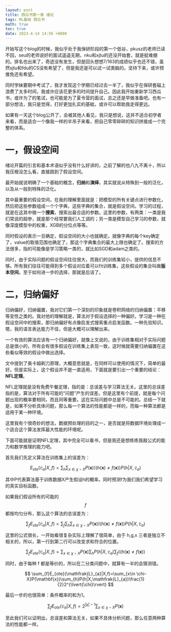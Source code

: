 ```yaml
---
layout: post
title: 西瓜书第一章 绪论
tags: ML基础 西瓜书
math: true
toc: true
date: 2023-4-14 14:56 +0800
---
```




开始写这个blog的时候，我似乎处于我保研阶段的第一个低谷，pkusz的老师已读不回，seu的老师说好的面试遥遥无期，nku和xjtu的还没开始套，就是挺难绷的。排名也出来了，奇迹没有发生，但是回头想想7/163的成绩似乎也还不错，虽然sjtu和fdu的CS没有希望了，但是我还是可以试一试类脑的。坚持下来，或许预推免还有希望。

同时学妹要期中考试了，我才发现这个学期已经过去一半了，我似乎在保研套磁上浪费了太多时间，我或许应该花更多的时间提升自己。因此我开始重新学习西瓜书，或许为了的笔试，也可能是为了夏令营的面试，总之还是早做准备吧。也有一部分想法，我只是觉得，打好更加扎实的基础，或许可以帮助我走得更远。

如果有一天这个blog公开了，会被其他人看见，我只是想说，这并不适合初学者来看，而是适合一个像我一样的半吊子来看，把自己零零碎碎的知识拼接成一个完整的体系。

# 一，假设空间

绪论开篇的引言和基本术语似乎没有什么好讲的，之前了解的也八九不离十，所以我压根没怎么看，直接跳到了假设空间。

最开始就说明确了一个基础的概念，**归纳**和**演绎**，其实就说从特殊到一般的泛化，以及从一般到特殊的泛化。

其中最重要的假设空间，在我的理解里面就是：把模型的所有关键点进行参数化，然后把这些参数组成一个个字典，这些字典的集合，就是假设空间。学习的过程，就是在这其中做一个**搜索**，搜索出最合适的参数。这里的参数，有两类：一类是我们常说的超参，就是那个经常要我们人工调的；另一类是模型自己学习的参数，就像深度模型中的权重，XGB的分位点等等。

同时假设的表示一旦确定，假设空间的大小也就确定。就像字典的每个key确定了，value的取值范围也确定了，那这个字典集合的最大上限也确定了。搜索的方法很多，指的可能像是学习策略一类的，就比如SGD和adam之类的。

同时，由于实际问题的假设空间往往很大，而我们的训练集较小，提供的信息不够。所有我们往往可能得到多个假设对应着可以fit训练集，这些假设的集合叫做**版本空间**。至于如何进一步的选择，那就是后话了。

# 二，归纳偏好

归纳偏好，归纳偏置，我对它们第一个深刻的印象就是卷积网络的归纳偏置：平移等变性之类的。我对他的理解就是，算法对于假设选择的一种偏好。学习是一种在假设空间中的搜索，那归纳偏好有点像启发式搜索重点启发函数。一种先验知识。嗯，我的语言表达能力不佳，但是大概可以理解出来。

一个有效的算法应该有一个归纳偏好，就像上文说的，由于训练集相对于实际问题总是很小的，所有会有很多假设在训练集上表现一致，这时候就需要归纳偏置在这些看似等效的假设中做出选择。

文中提到了奥卡姆剃刀原理，大概意思就是，在同样可以使用的情况下，简单的最好。但是实际上，这个假设并不是一直适用，下面就是要引出一个重要的结论：**NFL定理**。

NFL定理就是没有免费午餐定理，指的是：总误差与学习算法无关。这里的总误差指的是，算法对于所有可能的“问题”产生的误差。但是这里有个前提，就是每个问题出现的概率要相同，而且同等重要。这在实际问题中总是不可能的。总结一下就是，如果不分析具体问题，那么每一个算法的性能都是一样的，而每一种算法都是适用于某一种环境。

这里我有个很奇妙的想法，数据预处理的目的之一，是否就是将数据环境处理成一个适合这个算法发挥最大性能的环境呢。

下面可能就是证明NFL定理，其中完全可以看书，但是我还是想练练我敲公式的能力和数学推理的能力吧。

首先我们先定义算法在训练集上的误差为：


$$
E_{ote}(\mathfrak{L}_{a}|X,f)=\sum_{h}\sum_{x\in \chi-X}P(\mathbf{x})\mathbb{I}(h(\mathbf{x})\neq{f(\mathbf{x})})P(h|X,\mathfrak{L}_{a})
$$



其中P代表算法基于训练数据X产生假设h的概率。同时预测f为我们我们希望学习的真实目标函数。

如果我们假设所有的可能的$$f$$都按均匀分布，那么这个算法的总误差为：


$$
\sum_{f}E_{ote}(\mathfrak{L}_{a}|X,f)=\sum_{f}\sum_{h}\sum_{x\in \chi-X}P(\mathbf{x})\mathbb{I}(h(\mathbf{x})\neq{f(\mathbf{x})})P(h|X,\mathfrak{L}_{a})
$$


这里的公式很长，一开始看很复杂实际上理解了很简单，由于 h,g,x 三者是独立不相关的，所以，第一行到第二行可以改变求和符合的位置。


$$
\sum_{f}E_{ote}(\mathfrak{L}_{a}|X,f)=\sum_{x\in \chi-X}P(\mathbf{x})\sum_{h}P(h|X,\mathfrak{L}_{a})\sum_{f}\mathbb{I}(h(\mathbf{x})\neq{f(\mathbf{x})})
$$


同时，由于每种 f 都是等价的，所以在二分类问题中，就算有一半的会猜测错。


$$
\sum_{f}E_{ote}(\mathfrak{L}_{a}|X,f)=\sum_{x\in \chi-X}P(\mathbf{x})\sum_{h}P(h|X,\mathfrak{L}_{a})\frac{1}{2}2^{\lvert{\chi}\rvert}
$$


最后一步的也很简单：条件概率的和为1。


$$
\sum_{f}E_{ote}(\mathfrak{L}_{a}|X,f)=2^{\lvert{\chi}\rvert-1}\sum_{x\in \chi-X}P(\mathbf{x})
$$


至此我们可以证明出，总误差和算法无关，如果不具体分析问题，那么任意两种算法的性能都一样。



